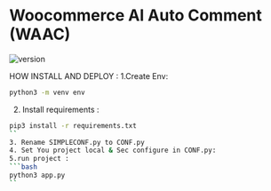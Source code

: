 # Woocommerce AI Auto Comment (WAAC)
 ![version](https://img.shields.io/badge/version-1.0.1-blue.svg)

 HOW INSTALL AND DEPLOY :
 1.Create Env:
```bash
python3 -m venv env
```
2. Install requirements :
```bash
pip3 install -r requirements.txt
``
3. Rename SIMPLECONF.py to CONF.py
4. Set You project local & Sec configure in CONF.py:
5.run project :
```bash
python3 app.py 
``